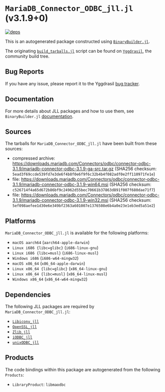 # `MariaDB_Connector_ODBC_jll.jl` (v3.1.9+0)

[![deps](https://juliahub.com/docs/MariaDB_Connector_ODBC_jll/deps.svg)](https://juliahub.com/ui/Packages/MariaDB_Connector_ODBC_jll/hO5bN?page=2)

This is an autogenerated package constructed using [`BinaryBuilder.jl`](https://github.com/JuliaPackaging/BinaryBuilder.jl).

The originating [`build_tarballs.jl`](https://github.com/JuliaPackaging/Yggdrasil/blob/e2e48c09976d460c2a7c6967076e0058a505e389/M/MariaDB_Connector_ODBC/build_tarballs.jl) script can be found on [`Yggdrasil`](https://github.com/JuliaPackaging/Yggdrasil/), the community build tree.

## Bug Reports

If you have any issue, please report it to the Yggdrasil [bug tracker](https://github.com/JuliaPackaging/Yggdrasil/issues).

## Documentation

For more details about JLL packages and how to use them, see `BinaryBuilder.jl` [documentation](https://docs.binarybuilder.org/stable/jll/).

## Sources

The tarballs for `MariaDB_Connector_ODBC_jll.jl` have been built from these sources:

* compressed archive: https://downloads.mariadb.com/Connectors/odbc/connector-odbc-3.1.9/mariadb-connector-odbc-3.1.9-ga-src.tar.gz (SHA256 checksum: `5ead3f69ccde539fd7e3de6f4b8f0e6f9f6c32b4b4f082adf0e2ff110971fe1e`)
* file: https://downloads.mariadb.com/Connectors/odbc/connector-odbc-3.1.9/mariadb-connector-odbc-3.1.9-win64.msi (SHA256 checksum: `c526714f4a65d672b86bf9c24962d55bec70661b37863d891f007f680dae71f7`)
* file: https://downloads.mariadb.com/Connectors/odbc/connector-odbc-3.1.9/mariadb-connector-odbc-3.1.9-win32.msi (SHA256 checksum: `5ef098aefee1d30e6e349bf2363a601007e1376508e6b4a0e23e1eb3ed5a51e2`)

## Platforms

`MariaDB_Connector_ODBC_jll.jl` is available for the following platforms:

* `macOS aarch64` (`aarch64-apple-darwin`)
* `Linux i686 {libc=glibc}` (`i686-linux-gnu`)
* `Linux i686 {libc=musl}` (`i686-linux-musl`)
* `Windows i686` (`i686-w64-mingw32`)
* `macOS x86_64` (`x86_64-apple-darwin`)
* `Linux x86_64 {libc=glibc}` (`x86_64-linux-gnu`)
* `Linux x86_64 {libc=musl}` (`x86_64-linux-musl`)
* `Windows x86_64` (`x86_64-w64-mingw32`)

## Dependencies

The following JLL packages are required by `MariaDB_Connector_ODBC_jll.jl`:

* [`Libiconv_jll`](https://github.com/JuliaBinaryWrappers/Libiconv_jll.jl)
* [`OpenSSL_jll`](https://github.com/JuliaBinaryWrappers/OpenSSL_jll.jl)
* [`Zlib_jll`](https://github.com/JuliaBinaryWrappers/Zlib_jll.jl)
* [`iODBC_jll`](https://github.com/JuliaBinaryWrappers/iODBC_jll.jl)
* [`unixODBC_jll`](https://github.com/JuliaBinaryWrappers/unixODBC_jll.jl)

## Products

The code bindings within this package are autogenerated from the following `Products`:

* `LibraryProduct`: `libmaodbc`
